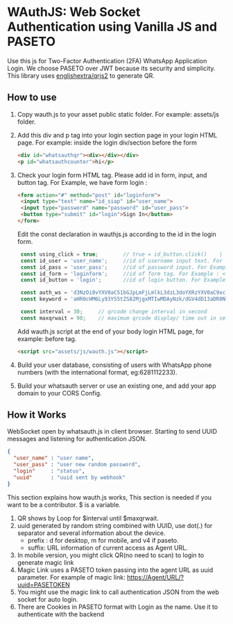 # WAuthJS: Web Socket Authentication using Vanilla JS and PASETO

Use this js for Two-Factor Authentication (2FA) WhatsApp Application Login. We choose PASETO over JWT because its security and simplicity.
This library uses [englishextra/qrjs2](https://github.com/englishextra/qrjs2) to generate QR.

## How to use

1. Copy wauth.js to your asset public static folder. For example: assets/js folder.
2. Add this div and p tag into your login section page in your login HTML page. For example: inside the login div/section before the form

    ```html
    <div id="whatsauthqr"><div></div></div>
    <p id="whatsauthcounter">hi</p>
    ```

3. Check your login form HTML tag. Please add id in form, input, and button tag.
   For Example, we have form login :

   ```html
   <form action="#" method="post" id="loginform">
    <input type="text" name="id_siap" id="user_name">
    <input type="password" name="password" id="user_pass">
    <button type="submit" id="login">Sign In</button>
   </form>
   ```

   Edit the const declaration in wauthjs.js according to the id in the login form.

   ```js
    const using_click = true;        // true = id_button.click()    |   false = id_form.submit()
    const id_user = 'user_name';     //id of username input text. For example : <input type="text" name="id_siap" id="user_name">
    const id_pass = 'user_pass';     //id of password input. For Example : <input type="password" name="password" id="user_pass">
    const id_form = 'loginform';     //id of form tag. For Example : <form action="#" method="post" id="loginform">
    const id_button = 'login';       //id of login button. For Example : <button type="submit" class="btn btn-primary btn-block" id="login">Sign In</button>

    const auth_ws = 'd3NzOi8vYXV0aC51bGJpLmFjLmlkL3dzL3doYXRzYXV0aC9xcg==';    //wss URL using btoa(). In this example : btoa("wss://auth.ulbi.ac.id/ws/whatsauth/qr");
    const keyword = 'aHR0cHM6Ly93YS5tZS82MjgxMTIwMDAyNzk/dGV4dD13aDR0NWF1dGgw';  //whatsapp API with prefix keyword using btoa(). In this example : btoa("https://wa.me/628112000279?text=wh4t5auth0");

    const interval = 30;     // qrcode change interval in second
    const maxqrwait = 90;    // maximum qrcode display/ time out in second, usually = 3 x interval.
   ```

   Add wauth.js script at the end of your body login HTML page, for example: before </body> tag.

   ```html
   <script src="assets/js/wauth.js"></script>
   ```

4. Build your user database, consisting of users with WhatsApp phone numbers (with the international format, eg:6281112233).
5. Build your whatsauth server or use an existing one, and add your app domain to your CORS Config.

## How it Works
WebSocket open by whatsauth.js in client browser. Starting to send UUID messages and listening for authentication JSON.

```json
{
  "user_name" : "user name",
  "user_pass" : "user new random password",
  "login"     : "status",
  "uuid"      : "uuid sent by webhook"
}
```

This section explains how wauth.js works, This section is needed if you want to be a contributor. $ is a variable.

1. QR shows by Loop for $interval until $maxqrwait.
2. uuid generated by random string combined with UUID, use dot(.) for separator and several information about the device.
   * prefix : d for desktop, m for mobile, and v4 if paseto.
   * suffix: URL information of current access as Agent URL.
3. In mobile version, you might click QR(no need to scan) to login to generate magic link
4. Magic Link uses a PASETO token passing into the agent URL as uuid parameter. For example of magic link: <https://Agent/URL/?uuid=PASETOKEN>
5. You might use the magic link to call authentication JSON from the web socket for auto login.
6. There are Cookies in PASETO format with Login as the name. Use it to authenticate with the backend
